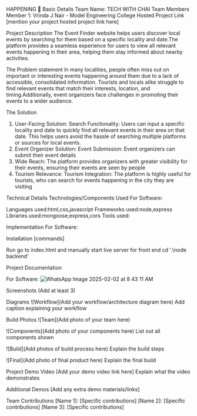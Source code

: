 HAPPENING 🎯
Basic Details
Team Name: TECH WITH CHAI
Team Members
Member 1: Vrinda J Nair - Model Engineering College
Hosted Project Link
[mention your project hosted project link here]

Project Description
The Event Finder website helps users discover local events by searching for them based on a specific locality and date.The platform provides a seamless experience for users to view all relevant events happening in their area, helping them stay informed about nearby activities.

The Problem statement
In many localities, people often miss out on important or interesting events happening around them due to a lack of accessible, consolidated information. Tourists and locals alike struggle to find relevant events that match their interests, location, and timing.Additionally, event organizers face challenges in promoting their events to a wider audience.


The Solution
1. User-Facing Solution:
Search Functionality: Users can input a specific locality and date to quickly find all relevant events in their area on that date. This helps users avoid the hassle of searching multiple platforms or sources for local events.
2. Event Organizer Solution:
Event Submission: Event organizers can submit their event details 
3. Wide Reach: The platform provides organizers with greater visibility for their events, ensuring their events are seen by people
4. Tourism Relevance:
Tourism Integration: The platform is highly useful for tourists, who can search for events happening in the city they are visiting

Technical Details
Technologies/Components Used
For Software:

Languages used:html,css,javascript
Frameworks used:node,express
Libraries used:mongoose,express,cors
Tools used:

Implementation
For Software:

Installation
[commands]

Run
go to  index.html and manually start live server for front end
cd '.\node backend\' 

Project Documentation

For Software:
![WhatsApp Image 2025-02-02 at 8 43 11 AM](https://github.com/user-attachments/assets/be76726c-40a3-482b-8973-890ec3287761)

Screenshots (Add at least 3)




Diagrams
![Workflow](Add your workflow/architecture diagram here) Add caption explaining your workflow



Build Photos
![Team](Add photo of your team here)

![Components](Add photo of your components here) List out all components shown

![Build](Add photos of build process here) Explain the build steps

![Final](Add photo of final product here) Explain the final build

Project Demo
Video
[Add your demo video link here] Explain what the video demonstrates

Additional Demos
[Add any extra demo materials/links]

Team Contributions
[Name 1]: [Specific contributions]
[Name 2]: [Specific contributions]
[Name 3]: [Specific contributions]

